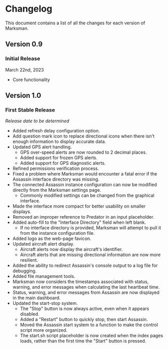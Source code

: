 # Changelog

This document contains a list of all the changes for each version of Marksman.


## Version 0.9

### Initial Release

March 22nd, 2023

- Core functionality


## Version 1.0

### First Stable Release

*Release date to be determined*

- Added refresh delay configuration option.
- Add question mark icon to replace directional icons when there isn't enough information to display accurate data.
- Updated GPS alert handling.
    - GPS over-speed alerts are now rounded to 2 decimal places.
    - Added support for frozen GPS alerts.
    - Added support for GPS diagnostic alerts.
- Refined permissions verification process.
- Fixed a problem where Marksman would encounter a fatal error if the Assassin interface directory was missing.
- The connected Assassin instance configuration can now be modified directly from the Marksman settings page.
    - Commonly modified settings can be changed from the graphical interface.
- Made the interface more compact for better usability on smaller displays.
- Removed an improper reference to Predator in an input placeholder.
- Added auto-fill to the "Interface Directory" field when left blank.
    - If no interface directory is provided, Marksman will attempt to pull it from the instance configuration file.
- Added logo as the web-page favicon.
- Updated aircraft alert display.
    - Aircraft alerts now display the aircraft's identifier.
    - Aircraft alerts that are missing directional information are now more resilient.
- Added the ability to redirect Assassin's console output to a log file for debugging.
- Added file management tools.
- Marksman now considers the timestamps associated with status, warning, and error messages when calculating the last heartbeat time.
- Status, warning, and error messages from Assassin are now displayed in the main dashboard.
- Updated the start-stop system.
    - The "Stop" button is now always active, even when it appears disabled.
    - Added a "Restart" button to quickly stop, then start Assassin.
    - Moved the Assassin start system to a function to make the control script more organized.
    - The start.sh script placeholder is now created when the index pages loads, rather than the first time the "Start" button is pressed.
